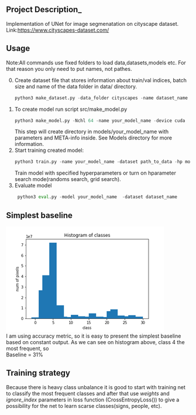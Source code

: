 ## Project Description_
  Implementation of UNet for image segmenatation on cityscape dataset.  
  Link:https://www.cityscapes-dataset.com/
## Usage
  Note:All commands use fixed folders to load data,datasets,models etc. For that reason you only need to put names, not pathes.  
  
  0. Create dataset file that stores information about train/val indices, batch size and  name of the data folder in data/   directory.
        ```python 
        python3 make_dataset.py -data_folder cityscapes -name dataset_name -val_percent 0.2 -tr_batch_size 8
        ```
  1. To create model run script src/make_model.py
        ```python 
        python3 make_model.py -Nchl 64 -name your_model_name -device cuda
        ```
     This step will create directory in models/your_model_name with parameters and META-info inside.
     See Models directory for more information.
  2. Start training created model:
       ```python
       python3 train.py -name your_model_name -dataset path_to_data -hp mode
       ```
     Train model with specified hyperparameters or turn on hparameter search mode(randoms search, grid search).
  3. Evaluate model
      ```python
       python3 eval.py -model your_model_name  -dataset dataset_name   
       ```         
## Simplest baseline
 ![histogram of pixel frequency](images/histogram.png)  
 I am using accuracy metric, so it is easy to present the simplest baseline based on constant output. As we can see on   histogram above, class 4 the most frequent, so  
   Baseline = 31%

## Training strategy
 Because there is heavy class unbalance it is good to start with training net to classify the most frequent classes and after that use _weights_ and _ignore_index_  parameters in loss function (CrossEntropyLoss()) to give a possibility for the net to learn scarse classes(signs, people, etc).
